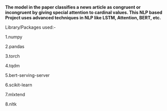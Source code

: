 **The model in the paper classifies a news article as congruent or incongruent by giving special attention to cardinal values. This NLP based Project uses advanced techniques in NLP like LSTM, Attention, BERT, etc.**

Library/Packages used:-

1.numpy

2.pandas

3.torch

4.tqdm

5.bert-serving-server

6.scikit-learn

7.mlxtend

8.nltk
